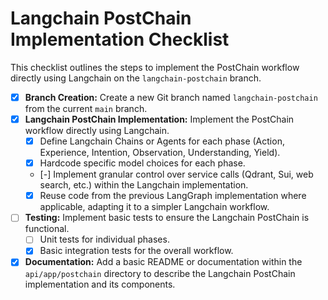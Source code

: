 # Langchain PostChain Implementation Checklist

This checklist outlines the steps to implement the PostChain workflow directly using Langchain on the `langchain-postchain` branch.

- [x] **Branch Creation:** Create a new Git branch named `langchain-postchain` from the current `main` branch.
- [x] **Langchain PostChain Implementation:** Implement the PostChain workflow directly using Langchain.
    - [x] Define Langchain Chains or Agents for each phase (Action, Experience, Intention, Observation, Understanding, Yield).
    - [x] Hardcode specific model choices for each phase.
    - [-] Implement granular control over service calls (Qdrant, Sui, web search, etc.) within the Langchain implementation.
    - [x] Reuse code from the previous LangGraph implementation where applicable, adapting it to a simpler Langchain workflow.
- [ ] **Testing:** Implement basic tests to ensure the Langchain PostChain is functional.
    - [ ] Unit tests for individual phases.
    - [x] Basic integration tests for the overall workflow.
- [x] **Documentation:** Add a basic README or documentation within the `api/app/postchain` directory to describe the Langchain PostChain implementation and its components.

